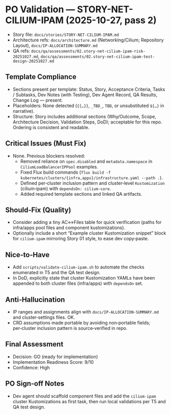 <!-- Powered by BMAD™ Core → PO Validation Report -->

# PO Validation — STORY-NET-CILIUM-IPAM (2025-10-27, pass 2)

- Story file: `docs/stories/STORY-NET-CILIUM-IPAM.md`
- Architecture refs: `docs/architecture.md` (Networking/Cilium; Repository Layout), `docs/IP-ALLOCATION-SUMMARY.md`
- QA refs: `docs/qa/assessments/02.story-net-cilium-ipam-risk-20251027.md`, `docs/qa/assessments/02.story-net-cilium-ipam-test-design-20251027.md`

## Template Compliance

- Sections present per template: Status, Story, Acceptance Criteria, Tasks / Subtasks, Dev Notes (with Testing), Dev Agent Record, QA Results, Change Log — present.
- Placeholders: None detected (`{{…}}`, `_TBD_`, `TBD`, or unsubstituted `${…}` in narrative).
- Structure: Story includes additional sections (Why/Outcome, Scope, Architecture Decision, Validation Steps, DoD); acceptable for this repo. Ordering is consistent and readable.

## Critical Issues (Must Fix)

- None. Previous blockers resolved:
  - Removed reliance on `spec.disabled` and `metadata.namespace` in `CiliumLoadBalancerIPPool` examples.
  - Fixed Flux build commands (`flux build -f kubernetes/clusters/{infra,apps}/infrastructure.yaml --path .`).
  - Defined per‑cluster inclusion pattern and cluster‑level `Kustomization` (cilium‑ipam) with `dependsOn: cilium-core`.
  - Added required template sections and linked QA artifacts.

## Should‑Fix (Quality)

- Consider adding a tiny AC↔Files table for quick verification (paths for infra/apps pool files and component kustomizations).
- Optionally include a short “Example cluster Kustomization snippet” block for `cilium-ipam` mirroring Story 01 style, to ease dev copy‑paste.

## Nice‑to‑Have

- Add `scripts/validate-cilium-ipam.sh` to automate the checks enumerated in T5 and the QA test design.
- In DoD, explicitly state that cluster Kustomization YAMLs have been appended to both cluster files (infra/apps) with `dependsOn` set.

## Anti‑Hallucination

- IP ranges and assignments align with `docs/IP-ALLOCATION-SUMMARY.md` and cluster‑settings files. OK.
- CRD assumptions made portable by avoiding non‑portable fields; per‑cluster inclusion pattern is source‑verified in repo.

## Final Assessment

- Decision: GO (ready for implementation)
- Implementation Readiness Score: 9/10
- Confidence: High

## PO Sign‑off Notes

- Dev agent should scaffold component files and add the `cilium-ipam` cluster Kustomizations as first task, then run local validations per T5 and QA test design.

